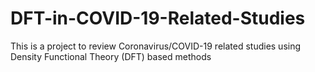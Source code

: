 # DFT-in-COVID-19-Related-Studies
This is a project to review Coronavirus/COVID-19 related studies using Density Functional Theory (DFT) based methods
